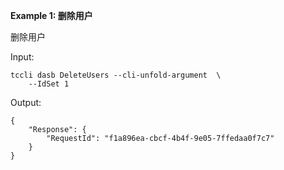 **Example 1: 删除用户**

删除用户

Input: 

```
tccli dasb DeleteUsers --cli-unfold-argument  \
    --IdSet 1
```

Output: 
```
{
    "Response": {
        "RequestId": "f1a896ea-cbcf-4b4f-9e05-7ffedaa0f7c7"
    }
}
```

